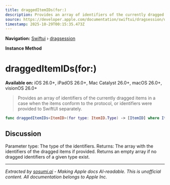 ```yaml
---
title: draggedItemIDs(for:)
description: Provides an array of identifiers of the currently dragged items in a case when the items conform to the  protocol, or identifiers were provided to SwiftUI separately.
source: https://developer.apple.com/documentation/swiftui/dragsession/draggeditemids(for:)
timestamp: 2025-10-29T00:15:35.473Z
---
```


**Navigation:** [Swiftui](/documentation/swiftui) › [dragsession](/documentation/swiftui/dragsession)

**Instance Method**

# draggedItemIDs(for:)

**Available on:** iOS 26.0+, iPadOS 26.0+, Mac Catalyst 26.0+, macOS 26.0+, visionOS 26.0+

> Provides an array of identifiers of the currently dragged items in a case when the items conform to the  protocol, or identifiers were provided to SwiftUI separately.

```swift
func draggedItemIDs<ItemID>(for type: ItemID.Type) -> [ItemID] where ItemID : Hashable
```

## Discussion

Parameter type: The type of the identifiers. Returns: The array with the identifiers of the dragged items if provided. Returns an empty array if no dragged identifiers of a given type exist.

---

*Extracted by [sosumi.ai](https://sosumi.ai) - Making Apple docs AI-readable.*
*This is unofficial content. All documentation belongs to Apple Inc.*

